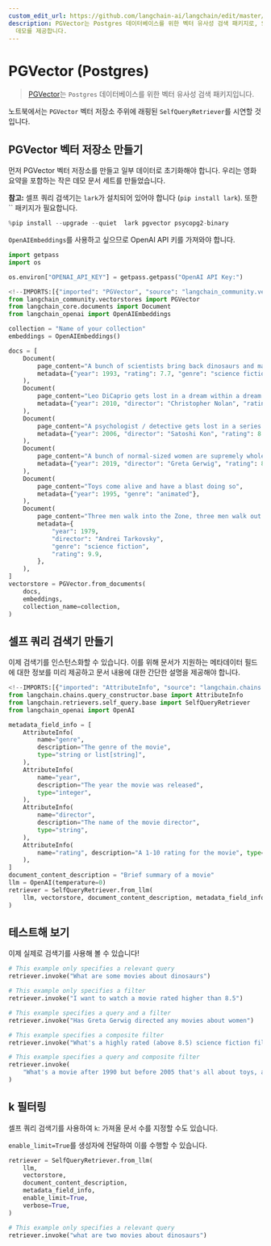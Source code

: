 ```yaml
---
custom_edit_url: https://github.com/langchain-ai/langchain/edit/master/docs/docs/integrations/retrievers/self_query/pgvector_self_query.ipynb
description: PGVector는 Postgres 데이터베이스를 위한 벡터 유사성 검색 패키지로, SelfQueryRetriever를 활용한
  데모를 제공합니다.
---
```


# PGVector (Postgres)

> [PGVector](https://github.com/pgvector/pgvector)는 `Postgres` 데이터베이스를 위한 벡터 유사성 검색 패키지입니다.

노트북에서는 `PGVector` 벡터 저장소 주위에 래핑된 `SelfQueryRetriever`를 시연할 것입니다.

## PGVector 벡터 저장소 만들기
먼저 PGVector 벡터 저장소를 만들고 일부 데이터로 초기화해야 합니다. 우리는 영화 요약을 포함하는 작은 데모 문서 세트를 만들었습니다.

**참고:** 셀프 쿼리 검색기는 `lark`가 설치되어 있어야 합니다 (`pip install lark`). 또한 `` 패키지가 필요합니다.

```python
%pip install --upgrade --quiet  lark pgvector psycopg2-binary
```


`OpenAIEmbeddings`를 사용하고 싶으므로 OpenAI API 키를 가져와야 합니다.

```python
import getpass
import os

os.environ["OPENAI_API_KEY"] = getpass.getpass("OpenAI API Key:")
```


```python
<!--IMPORTS:[{"imported": "PGVector", "source": "langchain_community.vectorstores", "docs": "https://api.python.langchain.com/en/latest/vectorstores/langchain_community.vectorstores.pgvector.PGVector.html", "title": "PGVector (Postgres)"}, {"imported": "Document", "source": "langchain_core.documents", "docs": "https://api.python.langchain.com/en/latest/documents/langchain_core.documents.base.Document.html", "title": "PGVector (Postgres)"}, {"imported": "OpenAIEmbeddings", "source": "langchain_openai", "docs": "https://api.python.langchain.com/en/latest/embeddings/langchain_openai.embeddings.base.OpenAIEmbeddings.html", "title": "PGVector (Postgres)"}]-->
from langchain_community.vectorstores import PGVector
from langchain_core.documents import Document
from langchain_openai import OpenAIEmbeddings

collection = "Name of your collection"
embeddings = OpenAIEmbeddings()
```


```python
docs = [
    Document(
        page_content="A bunch of scientists bring back dinosaurs and mayhem breaks loose",
        metadata={"year": 1993, "rating": 7.7, "genre": "science fiction"},
    ),
    Document(
        page_content="Leo DiCaprio gets lost in a dream within a dream within a dream within a ...",
        metadata={"year": 2010, "director": "Christopher Nolan", "rating": 8.2},
    ),
    Document(
        page_content="A psychologist / detective gets lost in a series of dreams within dreams within dreams and Inception reused the idea",
        metadata={"year": 2006, "director": "Satoshi Kon", "rating": 8.6},
    ),
    Document(
        page_content="A bunch of normal-sized women are supremely wholesome and some men pine after them",
        metadata={"year": 2019, "director": "Greta Gerwig", "rating": 8.3},
    ),
    Document(
        page_content="Toys come alive and have a blast doing so",
        metadata={"year": 1995, "genre": "animated"},
    ),
    Document(
        page_content="Three men walk into the Zone, three men walk out of the Zone",
        metadata={
            "year": 1979,
            "director": "Andrei Tarkovsky",
            "genre": "science fiction",
            "rating": 9.9,
        },
    ),
]
vectorstore = PGVector.from_documents(
    docs,
    embeddings,
    collection_name=collection,
)
```


## 셀프 쿼리 검색기 만들기
이제 검색기를 인스턴스화할 수 있습니다. 이를 위해 문서가 지원하는 메타데이터 필드에 대한 정보를 미리 제공하고 문서 내용에 대한 간단한 설명을 제공해야 합니다.

```python
<!--IMPORTS:[{"imported": "AttributeInfo", "source": "langchain.chains.query_constructor.base", "docs": "https://api.python.langchain.com/en/latest/chains/langchain.chains.query_constructor.schema.AttributeInfo.html", "title": "PGVector (Postgres)"}, {"imported": "SelfQueryRetriever", "source": "langchain.retrievers.self_query.base", "docs": "https://api.python.langchain.com/en/latest/retrievers/langchain.retrievers.self_query.base.SelfQueryRetriever.html", "title": "PGVector (Postgres)"}, {"imported": "OpenAI", "source": "langchain_openai", "docs": "https://api.python.langchain.com/en/latest/llms/langchain_openai.llms.base.OpenAI.html", "title": "PGVector (Postgres)"}]-->
from langchain.chains.query_constructor.base import AttributeInfo
from langchain.retrievers.self_query.base import SelfQueryRetriever
from langchain_openai import OpenAI

metadata_field_info = [
    AttributeInfo(
        name="genre",
        description="The genre of the movie",
        type="string or list[string]",
    ),
    AttributeInfo(
        name="year",
        description="The year the movie was released",
        type="integer",
    ),
    AttributeInfo(
        name="director",
        description="The name of the movie director",
        type="string",
    ),
    AttributeInfo(
        name="rating", description="A 1-10 rating for the movie", type="float"
    ),
]
document_content_description = "Brief summary of a movie"
llm = OpenAI(temperature=0)
retriever = SelfQueryRetriever.from_llm(
    llm, vectorstore, document_content_description, metadata_field_info, verbose=True
)
```


## 테스트해 보기
이제 실제로 검색기를 사용해 볼 수 있습니다!

```python
# This example only specifies a relevant query
retriever.invoke("What are some movies about dinosaurs")
```


```python
# This example only specifies a filter
retriever.invoke("I want to watch a movie rated higher than 8.5")
```


```python
# This example specifies a query and a filter
retriever.invoke("Has Greta Gerwig directed any movies about women")
```


```python
# This example specifies a composite filter
retriever.invoke("What's a highly rated (above 8.5) science fiction film?")
```


```python
# This example specifies a query and composite filter
retriever.invoke(
    "What's a movie after 1990 but before 2005 that's all about toys, and preferably is animated"
)
```


## k 필터링

셀프 쿼리 검색기를 사용하여 `k`: 가져올 문서 수를 지정할 수도 있습니다.

`enable_limit=True`를 생성자에 전달하여 이를 수행할 수 있습니다.

```python
retriever = SelfQueryRetriever.from_llm(
    llm,
    vectorstore,
    document_content_description,
    metadata_field_info,
    enable_limit=True,
    verbose=True,
)
```


```python
# This example only specifies a relevant query
retriever.invoke("what are two movies about dinosaurs")
```